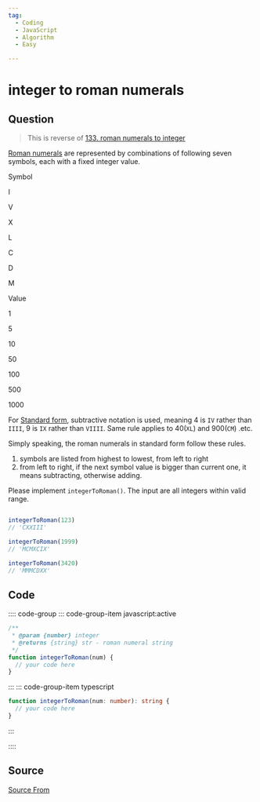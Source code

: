 ```yaml
---
tag:
  - Coding
  - JavaScript
  - Algorithm
  - Easy

---
```

  
# integer to roman numerals

## Question
> This is reverse of [133\. roman numerals to integer](/problem/roman-numerals-to-integer)

[Roman numerals](https://en.wikipedia.org/wiki/Roman_numerals#Standard_form) are represented by combinations of following seven symbols, each with a fixed integer value.

Symbol

I

V

X

L

C

D

M

Value

1

5

10

50

100

500

1000

For [Standard form](https://en.wikipedia.org/wiki/Roman_numerals#Standard_form), subtractive notation is used, meaning 4 is `IV` rather than `IIII`, 9 is `IX` rather than `VIIII`. Same rule applies to 40(`XL`) and 900(`CM`) .etc.

Simply speaking, the roman numerals in standard form follow these rules.

1.  symbols are listed from highest to lowest, from left to right
2.  from left to right, if the next symbol value is bigger than current one, it means subtracting, otherwise adding.

Please implement `integerToRoman()`. The input are all integers within valid range.

```js

integerToRoman(123)
// 'CXXIII'

integerToRoman(1999)
// 'MCMXCIX'

integerToRoman(3420)
// 'MMMCDXX'
```

## Code
:::: code-group
::: code-group-item javascript:active
```javascript
/**
 * @param {number} integer
 * @returns {string} str - roman numeral string
 */
function integerToRoman(num) {
  // your code here
}
```
:::
    ::: code-group-item typescript
```typescript
function integerToRoman(num: number): string {
  // your code here
}
```
:::
    
::::



##  Source
[Source From](https://bigfrontend.dev/problem/integer-to-roman)

  